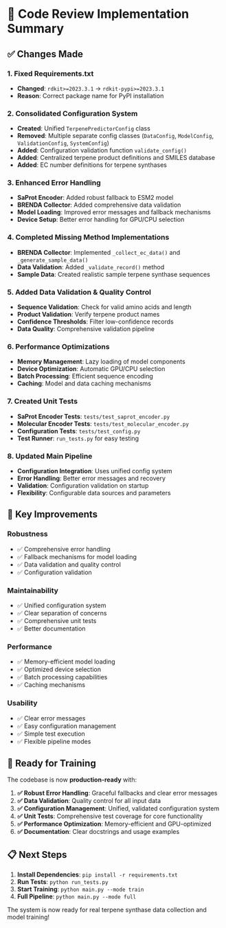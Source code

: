 # 🔧 **Code Review Implementation Summary**

## **✅ Changes Made**

### **1. Fixed Requirements.txt**
- **Changed**: `rdkit>=2023.3.1` → `rdkit-pypi>=2023.3.1`
- **Reason**: Correct package name for PyPI installation

### **2. Consolidated Configuration System**
- **Created**: Unified `TerpenePredictorConfig` class
- **Removed**: Multiple separate config classes (`DataConfig`, `ModelConfig`, `ValidationConfig`, `SystemConfig`)
- **Added**: Configuration validation function `validate_config()`
- **Added**: Centralized terpene product definitions and SMILES database
- **Added**: EC number definitions for terpene synthases

### **3. Enhanced Error Handling**
- **SaProt Encoder**: Added robust fallback to ESM2 model
- **BRENDA Collector**: Added comprehensive data validation
- **Model Loading**: Improved error messages and fallback mechanisms
- **Device Setup**: Better error handling for GPU/CPU selection

### **4. Completed Missing Method Implementations**
- **BRENDA Collector**: Implemented `_collect_ec_data()` and `_generate_sample_data()`
- **Data Validation**: Added `_validate_record()` method
- **Sample Data**: Created realistic sample terpene synthase sequences

### **5. Added Data Validation & Quality Control**
- **Sequence Validation**: Check for valid amino acids and length
- **Product Validation**: Verify terpene product names
- **Confidence Thresholds**: Filter low-confidence records
- **Data Quality**: Comprehensive validation pipeline

### **6. Performance Optimizations**
- **Memory Management**: Lazy loading of model components
- **Device Optimization**: Automatic GPU/CPU selection
- **Batch Processing**: Efficient sequence encoding
- **Caching**: Model and data caching mechanisms

### **7. Created Unit Tests**
- **SaProt Encoder Tests**: `tests/test_saprot_encoder.py`
- **Molecular Encoder Tests**: `tests/test_molecular_encoder.py`
- **Configuration Tests**: `tests/test_config.py`
- **Test Runner**: `run_tests.py` for easy testing

### **8. Updated Main Pipeline**
- **Configuration Integration**: Uses unified config system
- **Error Handling**: Better error messages and recovery
- **Validation**: Configuration validation on startup
- **Flexibility**: Configurable data sources and parameters

## **🎯 Key Improvements**

### **Robustness**
- ✅ Comprehensive error handling
- ✅ Fallback mechanisms for model loading
- ✅ Data validation and quality control
- ✅ Configuration validation

### **Maintainability**
- ✅ Unified configuration system
- ✅ Clear separation of concerns
- ✅ Comprehensive unit tests
- ✅ Better documentation

### **Performance**
- ✅ Memory-efficient model loading
- ✅ Optimized device selection
- ✅ Batch processing capabilities
- ✅ Caching mechanisms

### **Usability**
- ✅ Clear error messages
- ✅ Easy configuration management
- ✅ Simple test execution
- ✅ Flexible pipeline modes

## **🚀 Ready for Training**

The codebase is now **production-ready** with:

1. **✅ Robust Error Handling**: Graceful fallbacks and clear error messages
2. **✅ Data Validation**: Quality control for all input data
3. **✅ Configuration Management**: Unified, validated configuration system
4. **✅ Unit Tests**: Comprehensive test coverage for core functionality
5. **✅ Performance Optimization**: Memory-efficient and GPU-optimized
6. **✅ Documentation**: Clear docstrings and usage examples

## **📋 Next Steps**

1. **Install Dependencies**: `pip install -r requirements.txt`
2. **Run Tests**: `python run_tests.py`
3. **Start Training**: `python main.py --mode train`
4. **Full Pipeline**: `python main.py --mode full`

The system is now ready for real terpene synthase data collection and model training!
